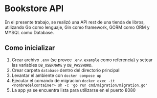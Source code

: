 # Bookstore API
En el presente trabajo, se realizó una API rest de una tienda de libros, utilizando Go como lenguaje, Gin como framework, GORM como ORM y MYSQL como Database.

## Como inicializar
1. Crear archivo `.env` (se provee `.env.example` como referencia) y setear las variables `DB_USERNAME` y `DB_PASSWORD`.
2. Crear carpeta `database` dentro del directorio principal
2. Levantar el ambiente con `docker compose up`
3. Ejecutar el comando de migracion `docker exec -it <nombredelcontainer> sh -c 'go run cmd/migration/migration.go'`
4. La app ya se encuentra lista para utilizarse en el puerto 8080